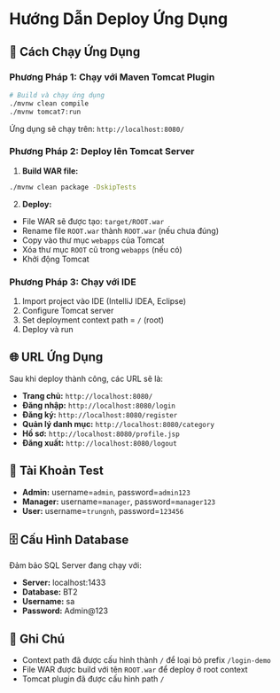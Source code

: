 # Hướng Dẫn Deploy Ứng Dụng

## 🚀 Cách Chạy Ứng Dụng

### Phương Pháp 1: Chạy với Maven Tomcat Plugin

```bash
# Build và chạy ứng dụng
./mvnw clean compile
./mvnw tomcat7:run
```

Ứng dụng sẽ chạy trên: `http://localhost:8080/`

### Phương Pháp 2: Deploy lên Tomcat Server

1. **Build WAR file:**
```bash
./mvnw clean package -DskipTests
```

2. **Deploy:**
- File WAR sẽ được tạo: `target/ROOT.war`
- Rename file `ROOT.war` thành `ROOT.war` (nếu chưa đúng)
- Copy vào thư mục `webapps` của Tomcat
- Xóa thư mục `ROOT` cũ trong `webapps` (nếu có)
- Khởi động Tomcat

### Phương Pháp 3: Chạy với IDE

1. Import project vào IDE (IntelliJ IDEA, Eclipse)
2. Configure Tomcat server
3. Set deployment context path = `/` (root)
4. Deploy và run

## 🌐 URL Ứng Dụng

Sau khi deploy thành công, các URL sẽ là:

- **Trang chủ:** `http://localhost:8080/`
- **Đăng nhập:** `http://localhost:8080/login`
- **Đăng ký:** `http://localhost:8080/register`
- **Quản lý danh mục:** `http://localhost:8080/category`
- **Hồ sơ:** `http://localhost:8080/profile.jsp`
- **Đăng xuất:** `http://localhost:8080/logout`

## 🔐 Tài Khoản Test

- **Admin:** username=`admin`, password=`admin123`
- **Manager:** username=`manager`, password=`manager123`
- **User:** username=`trungnh`, password=`123456`

## 🗄️ Cấu Hình Database

Đảm bảo SQL Server đang chạy với:
- **Server:** localhost:1433
- **Database:** BT2
- **Username:** sa
- **Password:** Admin@123

## 📝 Ghi Chú

- Context path đã được cấu hình thành `/` để loại bỏ prefix `/login-demo`
- File WAR được build với tên `ROOT.war` để deploy ở root context
- Tomcat plugin đã được cấu hình path `/`
